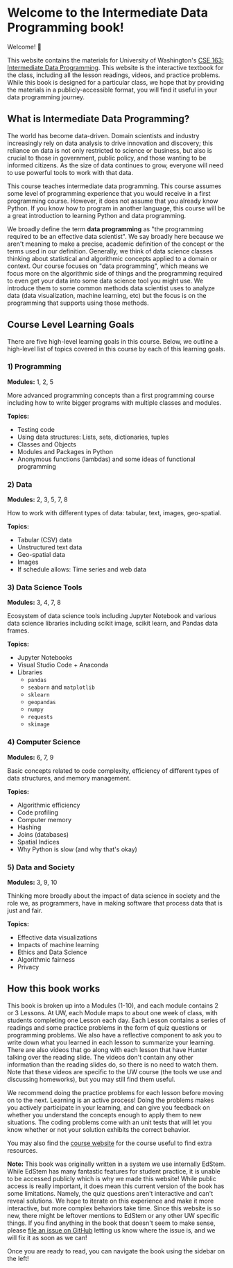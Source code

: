 # Welcome to the Intermediate Data Programming book!

Welcome! 🎉

This website contains the materials for University of Washington's [CSE 163: Intermediate Data Programming](https://courses.cs.washington.edu/courses/cse163/). This website is the interactive textbook for the class, including all the lesson readings, videos, and practice problems. While this book
is designed for a particular class, we hope that by providing the materials in a publicly-accessible format, you will find it useful in your data
programming journey.

## What is Intermediate Data Programming?

The world has become data-driven. Domain scientists and industry increasingly rely on data analysis to drive innovation and discovery; this reliance on data is not only restricted to science or business, but also is crucial to those in government, public policy, and those wanting to be informed citizens. As the size of data continues to grow, everyone will need to use powerful tools to work with that data.

This course teaches intermediate data programming. This course assumes some level of programming experience that you would receive in a first programming course. However, it does not assume that you already know Python. If you know how to program in another language, this course will be a great introduction
to learning Python and data programming.

We broadly define the term **data programming** as "the programming required to be an effective data scientist". We say broadly here because we aren't meaning to make a precise, academic definition of the concept or the terms used in our definition. Generally, we think of data science classes thinking about statistical and algorithmic concepts applied to a domain or context. Our course focuses on "data programming", which means we focus more on the algorithmic side of things and the programming required to even get your data into some data science tool you might use. We introduce them to some common methods data scientist uses to analyze data (data visualization, machine learning, etc) but the focus is on the programming that supports using those methods.

## Course Level Learning Goals

There are five high-level learning goals in this course. Below, we outline a high-level list of topics covered in this course by each of this learning goals.

### 1) Programming

**Modules:** 1, 2, 5

More advanced programming concepts than a first programming course including how to write bigger programs with multiple classes and modules.

**Topics:**

- Testing code
- Using data structures: Lists, sets, dictionaries, tuples
- Classes and Objects
- Modules and Packages in Python
- Anonymous functions (lambdas) and some ideas of functional programming

### 2) Data

**Modules:** 2, 3, 5, 7, 8

How to work with different types of data: tabular, text, images, geo-spatial.

**Topics:**

- Tabular (CSV) data
- Unstructured text data
- Geo-spatial data
- Images
- If schedule allows: Time series and web data

### 3) Data Science Tools

**Modules:** 3, 4, 7, 8

Ecosystem of data science tools including Jupyter Notebook and various data science libraries including scikit image, scikit learn, and Pandas data frames.

**Topics:**

- Jupyter Notebooks
- Visual Studio Code + Anaconda
- Libraries
  - `pandas`
  - `seaborn` and `matplotlib`
  - `sklearn`
  - `geopandas`
  - `numpy`
  - `requests`
  - `skimage`

### 4) Computer Science

**Modules:** 6, 7, 9

Basic concepts related to code complexity, efficiency of different types of data structures, and memory management.

**Topics:**

- Algorithmic efficiency
- Code profiling
- Computer memory
- Hashing
- Joins (databases)
- Spatial Indices
- Why Python is slow (and why that's okay)

### 5) Data and Society

**Modules:** 3, 9, 10

Thinking more broadly about the impact of data science in society and the role we, as programmers, have in making software that process data that is just and fair.

**Topics:**

- Effective data visualizations
- Impacts of machine learning
- Ethics and Data Science
- Algorithmic fairness
- Privacy

## How this book works

This book is broken up into a Modules (1-10), and each module contains 2 or 3 Lessons. At UW, each Module maps to about one week of class, with students completing one Lesson each day. Each Lesson contains a series of readings and some practice problems in the form of quiz questions or programming problems. We also have a reflective component to ask you to write down what you learned in each lesson to summarize your learning. There are also videos that go along with each lesson that have Hunter talking over the reading slide. The videos don't contain any other information than the reading slides do, so there is no need to watch them. Note that these videos are specific to the UW course (the tools we use and discussing homeworks), but you may still find them useful.

We recommend doing the practice problems for each lesson before moving on to the next. Learning is an active process! Doing the problems makes you actively participate in your learning, and can give you feedback on whether you understand the concepts enough to apply them to new situations. The coding problems come with an unit tests that will let you know whether or not your solution exhibits the correct behavior.

You may also find the [course website](https://courses.cs.washington.edu/courses/cse163/21wi/index.html) for the course useful to find extra resources.

**Note:** This book was originally written in a system we use internally EdStem. While EdStem has many fantastic features for student practice, it is unable to be accessed publicly which is why we made this website! While public access is really important, it does mean this current version of the book has some limitations. Namely, the quiz questions aren't interactive and can't reveal solutions. We hope to iterate on this experience and make it more interactive, but more complex behaviors take time. Since this website is so new, there might be leftover mentions to EdStem or any other UW specific things. If you find anything in the book that doesn't seem to make sense, please [file an issue on GitHub](https://github.com/cse163/book/issues) letting us know where the issue is, and we will fix it as soon as we can!

Once you are ready to read, you can navigate the book using the sidebar on the left!

